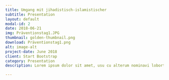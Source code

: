 ```yaml
---
title: Umgang mit jihadistisch-islamistischer
subtitle: Presentation
layout: default
modal-id: 2
date: 2018-06-21
img: Präventionstag1.JPG
thumbnail: golden-thumbnail.png
download: Präventionstag1.png
alt: image-alt
project-date: June 2018
client: Start Bootstrap
category: Presentation
description: Lorem ipsum dolor sit amet, usu cu alterum nominavi lobortis. At duo novum diceret. Tantas apeirian vix et, usu sanctus postulant inciderint ut, populo diceret necessitatibus in vim. Cu eum dicam feugiat noluisse.

---
```

